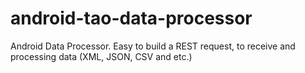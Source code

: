 android-tao-data-processor
==========================

Android Data Processor. Easy to build a REST request, to receive and processing data (XML, JSON, CSV and etc.)
